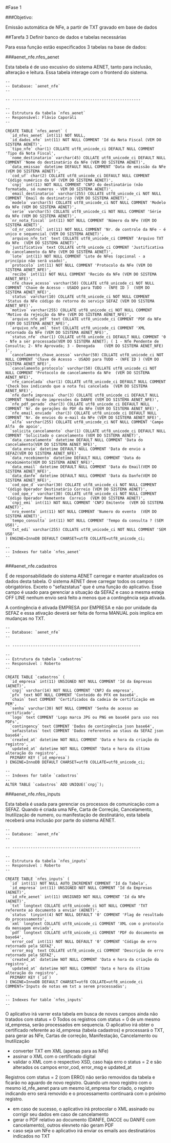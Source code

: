 #Fase 1

###Objetivo:

Emissão automática de NFe, a partir de TXT gravado em base de dados

##Tarefa 3 Definir banco de dados e tabelas necessárias

Para essa função estão especificados 3 tabelas na base de dados:

###aenet_nfe.nfes_aenet

Esta tabela é de uso excusivo do sistema AENET, tanto para inclusão, alteração e leitura. Essa tabela interage com o frontend do sistema.

```mysql
--
-- Database: `aenet_nfe`
--

-- --------------------------------------------------------

--
-- Estrutura da tabela `nfes_aenet`
-- Responsável: Flávio Caporali
--

CREATE TABLE `nfes_aenet` (
  `id_nfes_aenet` int(11) NOT NULL,
  `id_dados_nfe` int(11) NOT NULL COMMENT 'Id da Nota Fiscal (VEM DO SISTEMA AENET)',
  `tipo_nfe` char(1) COLLATE utf8_unicode_ci DEFAULT NULL COMMENT 'Tipo da Nota Fiscal',
  `nome_destinatario` varchar(45) COLLATE utf8_unicode_ci DEFAULT NULL COMMENT 'Nome do destinatário da NFe (VEM DO SISTEMA AENET)',
  `data_emissao` datetime DEFAULT NULL COMMENT 'Data de emissão da NFe (VEM DO SISTEMA AENET)',
  `cod_uf` char(2) COLLATE utf8_unicode_ci DEFAULT NULL COMMENT 'Código numérico da UF (VEM DO SISTEMA AENET)',
  `cnpj` int(11) NOT NULL COMMENT 'CNPJ do destinatário (não formatado, só numeros - VEM DO SISTEMA AENET)',
  `email_destinatario` varchar(255) COLLATE utf8_unicode_ci NOT NULL COMMENT 'Email do destinatrio (VEM DO SISTEMA AENET)',
  `modelo` varchar(5) COLLATE utf8_unicode_ci NOT NULL COMMENT 'Modelo da NFe (VEM DO SISTEMA AENET)',
  `serie` varchar(5) COLLATE utf8_unicode_ci NOT NULL COMMENT 'Série da NFe (VEM DO SISTEMA AENET)',
  `nr_nota_fiscal` int(11) NOT NULL COMMENT 'Número da NFe (VEM DO SISTEMA AENET)',
  `cd_nr_control` int(11) NOT NULL COMMENT 'Nr. de controle da NFe - é unico e sequencial (VEM DO SISTEMA AENET)',
  `arquivo_nfe_txt` text COLLATE utf8_unicode_ci COMMENT 'Arquivo TXT da NFe  (VEM DO SISTEMA AENET)',
  `justificativa` text COLLATE utf8_unicode_ci COMMENT 'Justificativa do cancelamento da NFe (VEM DO SISTEMA AENET)',
  `lote` int(11) NOT NULL COMMENT 'Lote de NFes (opcional - a princípio não será usado)',
  `protocolo` int(11) NOT NULL COMMENT 'Protocolo da NFe (VEM DO SISTEMA AENET_NFE)',
  `recibo` int(11) NOT NULL COMMENT 'Recido da NFe (VEM DO SISTEMA AENET_NFE)',
  `nfe_chave_acesso` varchar(50) COLLATE utf8_unicode_ci NOT NULL COMMENT 'Chave de Acesso - USADO para TUDO - (NFE ID )  (VEM DO SISTEMA AENET_NFE)',
  `status` varchar(10) COLLATE utf8_unicode_ci NOT NULL COMMENT 'Status da NFe código do retorno do serviço SEFAZ (VEM DO SISTEMA AENET_NFE)',
  `motivo` varchar(255) COLLATE utf8_unicode_ci NOT NULL COMMENT 'Motivo da rejeição da NFe (VEM DO SISTEMA AENET_NFE)',
  `arquivo_nfe_pdf` text COLLATE utf8_unicode_ci COMMENT 'PDF da NFe (VEM DO SISTEMA AENET_NFE)',
  `arquivo_nfe_xml` text COLLATE utf8_unicode_ci COMMENT 'XML retornado da NFe (VEM DO SISTEMA AENET_NFE)',
  `status_nfe` char(1) COLLATE utf8_unicode_ci DEFAULT NULL COMMENT '0 - Nfe a ser processada(VEM DO SISTEMA AENET); ( 1 - Nfe Pendente de Consulta; 2- Nfe Aprovada; 3 - Denegada    (VEM DO SISTEMA AENET_NFE) )',
  `cancelamento_chave_acesso` varchar(50) COLLATE utf8_unicode_ci NOT NULL COMMENT 'Chave de Acesso - USADO para TUDO - (NFE ID ) (VEM DO SISTEMA AENET_NFE)',
  `cancelamento_protocolo` varchar(50) COLLATE utf8_unicode_ci NOT NULL COMMENT 'Protocolo de cancelamento da NFe  (VEM DO SISTEMA AENET_NFE)',
  `nfe_cancelada` char(1) COLLATE utf8_unicode_ci DEFAULT NULL COMMENT 'Check box indicando que a nota foi cancelada  (VEM DO SISTEMA AENET_NFE)',
  `nfe_danfe_impressa` char(3) COLLATE utf8_unicode_ci DEFAULT NULL COMMENT 'NúmEro de impressões da DANFE (VEM DO SISTEMA AENET_NFE)',
  `nfe_pdf_gerado` char(3) COLLATE utf8_unicode_ci DEFAULT NULL COMMENT 'Nr. de gerações do PDF da NFe (VEM DO SISTEMA AENET_NFE)',
  `nfe_email_enviado` char(3) COLLATE utf8_unicode_ci DEFAULT NULL COMMENT 'Nr. de envios do e-mail da NFe (VEM DO SISTEMA AENET_NFE)',
  `alfa` varchar(255) COLLATE utf8_unicode_ci NOT NULL COMMENT 'Campo Alfa  de apoio',
  `solicita_cancelamento` char(1) COLLATE utf8_unicode_ci DEFAULT NULL COMMENT 'Solicitado o cancelamento (VEM DO SISTEMA AENET)',
  `data_cancelamento` datetime DEFAULT NULL COMMENT 'Data do cancelamento(VEM DO SISTEMA AENET_NFE)',
  `data_envio` datetime DEFAULT NULL COMMENT 'Data de envio a SEFAZ(VEM DO SISTEMA AENET_NFE)',
  `data_recebimento` datetime DEFAULT NULL COMMENT 'Data do recebimento(VEM DO SISTEMA AENET_NFE)',
  `data_email` datetime DEFAULT NULL COMMENT 'Data do Email(VEM DO SISTEMA AENET_NFE)',
  `data_danfe` datetime DEFAULT NULL COMMENT 'Data da Danfe(VEM DO SISTEMA AENET_NFE)',
  `cod_ope_d` varchar(30) COLLATE utf8_unicode_ci NOT NULL COMMENT 'Código Operador Destinatário Correio (VEM DO SISTEMA AENET)',
  `cod_ope_r` varchar(30) COLLATE utf8_unicode_ci NOT NULL COMMENT 'Código Operador Remetente  Correio  (VEM DO SISTEMA AENET)',
  `cnpj_emi` int(11) NOT NULL COMMENT 'CNPJ Emitente  (VEM DO SISTEMA AENET)',
  `nro_evento` int(11) NOT NULL COMMENT 'Numero do evento  (VEM DO SISTEMA AENET)',
  `tempo_consulta` int(11) NOT NULL COMMENT 'Tempo da consulta ? (SEM USO)',
  `txt_edi` varchar(255) COLLATE utf8_unicode_ci NOT NULL COMMENT 'SEM USO'
) ENGINE=InnoDB DEFAULT CHARSET=utf8 COLLATE=utf8_unicode_ci;

--
-- Indexes for table `nfes_aenet`
--

```

###aenet_nfe.cadastros

É de responsabilidade do sistema AENET carregar e manter atualizados os dados desta tabela.
O sistema AENET deve carregar todos os campos obrigatórios.
Exceto o "sefazstatus" que é uma função do aplicativo.
Esse campo é usado para gerenciar a situação da SEFAZ e caso a mesma esteja OFF LINE nenhum envio será feito a menos que a contingência seja ativada.

A contingência é ativada EMPRESA por EMPRESA e não por unidade da SEFAZ e essa ativação deverá ser feita de forma MANUAL pois implica em mudanças no TXT.

```mysql
--
-- Database: `aenet_nfe`
--

-- --------------------------------------------------------

--
-- Estrutura da tabela `cadastros`
-- Responsável : Roberto
--

CREATE TABLE `cadastros` (
  `id_empresa` int(11) UNSIGNED NOT NULL COMMENT 'Id da Empresas (AENET)',
  `cnpj` varchar(14) NOT NULL COMMENT 'CNPJ da empresa',
  `pfx` text NOT NULL COMMENT 'Conteúdo do PFX em base64',
  `chain` text COMMENT 'Certificados da cadeia de certificação em PEM',
  `senha` varchar(30) NOT NULL COMMENT 'Senha de acesso ao certificado',
  `logo` text COMMENT 'Logo marca JPG ou PNG em base64 para uso nos PDFs',
  `contingency` text COMMENT 'Dados de contingência json base64',
  `sefazstatus` text COMMENT 'Dados referentes ao staus da SEFAZ json base64',
  `created_at` datetime NOT NULL COMMENT 'Data e hora da criação do registro',
  `updated_at` datetime NOT NULL COMMENT 'Data e hora da última alteração do registro',
  PRIMARY KEY (`id_empresa`)
) ENGINE=InnoDB DEFAULT CHARSET=utf8 COLLATE=utf8_unicode_ci;

--
-- Indexes for table `cadastros`
--
ALTER TABLE `cadastros` ADD UNIQUE(`cnpj`);
```

###aenet_nfe.nfes_inputs

Esta tabela é usada para gerenciar os processos de comunicação com a SEFAZ.
Quando é criada uma NFe, Carta de Correção, Cancelamento, Inutilização de numero, ou manifestação de destinatário, esta tabela receberá uma inclusão por parte do sistema AENET.

```mysql
--
-- Database: `aenet_nfe`
--

-- --------------------------------------------------------

--
-- Estrutura da tabela `nfes_inputs`
-- Responsável : Roberto
--

CREATE TABLE `nfes_inputs` (
  `id` int(11) NOT NULL AUTO_INCREMENT COMMENT 'Id da Tabela',
  `id_empresa` int(11) UNSIGNED NOT NULL COMMENT 'Id da Empresas (AENET)',
  `id_nfe_aenet` int(11) UNSIGNED NOT NULL COMMENT 'Id da NFe (AENET)',
  `txt` longtext COLLATE utf8_unicode_ci NOT NULL COMMENT 'TXT referente ao documento a enviar (AENET)',
  `status` tinyint(4) NOT NULL DEFAULT '0' COMMENT 'Flag de resultado do processamento',
  `xml` longtext COLLATE utf8_unicode_ci COMMENT 'XML com o protocolo da mensagem enviada',
  `pdf` longtext COLLATE utf8_unicode_ci COMMENT 'PDF do documento em base64',
  `error_cod` int(11) NOT NULL DEFAULT '0' COMMENT 'Código de erro retornado pela SEFAZ',
  `error_msg` text COLLATE utf8_unicode_ci COMMENT 'Descrição de erro retornado pela SEFAZ',
  `created_at` datetime NOT NULL COMMENT 'Data e hora da criação do registro',
  `updated_at` datetime NOT NULL COMMENT 'Data e hora da última alteração do registro',
  PRIMARY KEY (`id`)
) ENGINE=InnoDB DEFAULT CHARSET=utf8 COLLATE=utf8_unicode_ci COMMENT='Inputs de notas em txt a serem processadas';

--
-- Indexes for table `nfes_inputs`
--

```

O aplicativo irá varrer esta tabela em busca de novos campos ainda não tratados com status = 0 
Todos os registros com status = 0 de um mesmo id_empresa, serão processados em sequencia. 
O aplicativo irá obter o certificado referente ao id_empresa (tabela cadastros) e processará o TXT, para gerar as NFe, Cartas de correção, Manifestação, Cancelamento ou Inutilização
- converter TXT em XML (apenas para as NFe)
- assinar o XML com o certificado digital
- validar o XML com o respectivo XSD, caso haja erro o status = 2 e são alterados os campos error_cod, error_msg e updated_at

Registros com status = 2 (com ERRO) não serão removidos da tabela e ficarão no aguardo de novo registro. Quando um novo registro com o mesmo id_nfe_aenet para um mesmo id_empresa for criado, o registro indicando erro será removido e o processamento continuará com o próximo registro.

- em caso de sucesso, o aplicativo irá protocolar o XML assinado ou corrigir seu dados em caso de cancelamento
- gerar o PDF relativo ao documento (DANFE, DACCE ou DANFE com cancelamento), outros elevneto não geram PDF 
- caso seja um NFe o aplicativo irá enviar os emails aos destinatários indicados no TXT